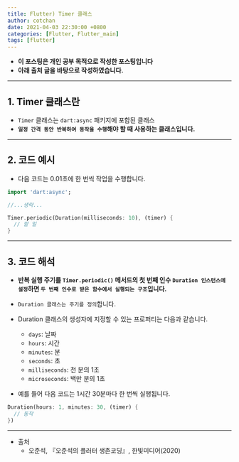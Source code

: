 ```yaml
---
title: Flutter) Timer 클래스
author: cotchan
date: 2021-04-03 22:30:00 +0800
categories: [Flutter, Flutter_main]
tags: [flutter]   
---
```


+ **이 포스팅은 개인 공부 목적으로 작성한 포스팅입니다**
+ **아래 출처 글을 바탕으로 작성하였습니다.**

---

## 1. Timer 클래스란

+ `Timer` 클래스는 `dart:async` 패키지에 포함된 클래스
+ **`일정 간격 동안 반복하여 동작을 수행`해야 할 때 사용하는 클래스입니다.**

---

## 2. 코드 예시

+ 다음 코드는 0.01초에 한 번씩 작업을 수행합니다.

```dart
import 'dart:async';

//...생략...

Timer.periodic(Duration(milliseconds: 10), (timer) {
  // 할 일
}
```

---

## 3. 코드 해석

+ **반복 실행 주기를 `Timer.periodic()` 메서드의 첫 번째 인수 `Duration 인스턴스에 설정`하면 `두 번째 인수로 받은 함수에서 실행되는 구조`입니다.**
+ `Duration 클래스는 주기를 정의`합니다. 
+ Duration 클래스의 생성자에 지정할 수 있는 프로퍼티는 다음과 같습니다.
    - `days`: 날짜
    - `hours`: 시간
    - `minutes`: 분
    - `seconds`: 초
    - `milliseconds`: 천 분의 1초
    - `microseconds`: 백만 분의 1초


+ 예를 들어 다음 코드는 1시간 30분마다 한 번씩 실행됩니다.

```dart
Duration(hours: 1, minutes: 30, (timer) {
  // 동작
})
```

---

+ 출처
  + 오준석, 『오준석의 플러터 생존코딩』, 한빛미디어(2020)
